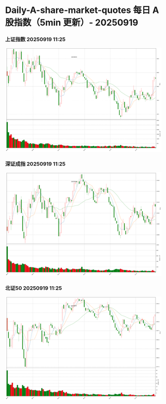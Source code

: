 
# Daily-A-share-market-quotes 每日 A 股指数（5min 更新）- 20250919

### 上证指数 20250919 11:25
![](./fig/2025/9/20250919-sh000001.png)

### 深证成指 20250919 11:25
![](./fig/2025/9/20250919-sz399001.png)

### 北证50 20250919 11:25
![](./fig/2025/9/20250919-bj899050.png)
